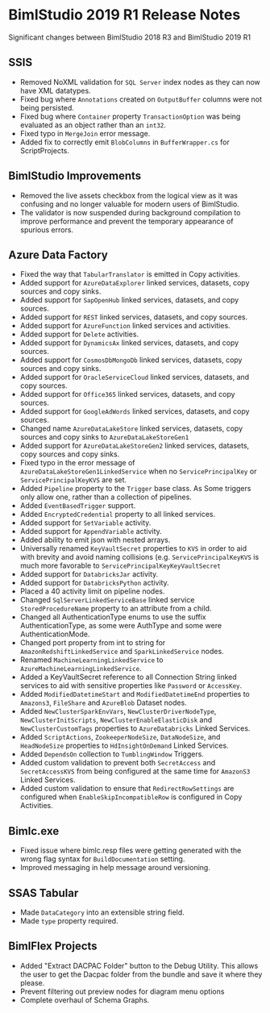 # BimlStudio 2019 R1 Release Notes

Significant changes between BimlStudio 2018 R3 and BimlStudio 2019 R1

## SSIS
* Removed NoXML validation for `SQL Server` index nodes as they can now have XML datatypes.
* Fixed bug where `Annotations` created on `OutputBuffer` columns were not being persisted.
* Fixed bug where `Container` property `TransactionOption` was being evaluated as an object rather than an `int32`.
* Fixed typo in `MergeJoin` error message.
* Added fix to correctly emit `BlobColumns` in `BufferWrapper.cs` for ScriptProjects. 

## BimlStudio Improvements
* Removed the live assets checkbox from the logical view as it was confusing and no longer valuable for modern users of BimlStudio.
* The validator is now suspended during background compilation to improve performance and prevent the temporary appearance of spurious errors.

## Azure Data Factory
* Fixed the way that `TabularTranslator` is emitted in Copy activities. 
* Added support for `AzureDataExplorer` linked services, datasets, copy sources and copy sinks. 
* Added support for `SapOpenHub` linked services, datasets, and copy sources. 
* Added support for `REST` linked services, datasets, and copy sources. 
* Added support for `AzureFunction` linked services and activities. 
* Added support for `Delete` activities. 
* Added support for `DynamicsAx` linked services, datasets, and copy sources. 
* Added support for `CosmosDbMongoDb` linked services, datasets, copy sources and copy sinks. 
* Added support for `OracleServiceCloud` linked services, datasets, and copy sources. 
* Added support for `Office365` linked services, datasets, and copy sources. 
* Added support for `GoogleAdWords` linked services, datasets, and copy sources. 
* Changed name `AzureDataLakeStore` linked services, datasets, copy sources and copy sinks to `AzureDataLakeStoreGen1`
* Added support for `AzureDataLakeStoreGen2` linked services, datasets, copy sources and copy sinks. 
* Fixed typo in the error message of `AzureDataLakeStoreGen1LinkedService` when no `ServicePrincipalKey` or `ServicePrincipalKeyKVS` are set.
* Added `Pipeline` property to the `Trigger` base class. As Some triggers only allow one, rather than a collection of pipelines.
* Added `EventBasedTrigger` support.
* Added `EncryptedCredential` property to all linked services.
* Added support for `SetVariable` activity.
* Added support for `AppendVariable` activity.
* Added ability to emit json with nested arrays.
* Universally renamed `KeyVaultSecret` properties to `KVS` in order to aid with brevity and avoid naming collisions (e.g. `ServicePrincipalKeyKVS` is much more favorable to `ServicePrincipalKeyKeyVaultSecret`
* Added support for `DatabricksJar` activity.
* Added support for `DatabricksPython` activity.
* Placed a 40 activity limit on pipeline nodes.
* Changed `SqlServerLinkedServiceBase` linked service `StoredProcedureName` property to an attribute from a child.
* Changed all AuthenticationType enums to use the suffix AuthenticationType, as some were AuthType and some were AuthenticationMode.
* Changed port property from int to string for `AmazonRedshiftLinkedService` and `SparkLinkedService` nodes.
* Renamed `MachineLearningLinkedService` to `AzureMachineLearningLinkedService`.
* Added a KeyVaultSecret reference to all Connection String linked services to aid with sensitive properties like `Password` or `AccessKey`.
* Added `ModifiedDatetimeStart` and `ModifiedDatetimeEnd` properties to `Amazons3`, `FileShare` and `AzureBlob` Dataset nodes. 
* Added `NewClusterSparkEnvVars`, `NewClusterDriverNodeType`, `NewClusterInitScripts`, `NewClusterEnableElasticDisk` and `NewClusterCustomTags` properties to `AzureDatabricks` Linked Services.
* Added `ScriptActions`, `ZookeeperNodeSize`, `DataNodeSize`, and `HeadNodeSize` properties to `HdInsightOnDemand` Linked Services.
* Added `DependsOn` collection to `TumblingWindow` Triggers.
* Added custom validation to prevent both `SecretAccess` and `SecretAccessKVS` from being configured at the same time for `AmazonS3` Linked Services.
* Added custom validation to ensure that `RedirectRowSettings` are configured when `EnableSkipIncompatibleRow` is configured in Copy Activities.

## Bimlc.exe
* Fixed issue where bimlc.resp files were getting generated with the wrong flag syntax for `BuildDocumentation` setting.
* Improved messaging in help message around versioning. 

## SSAS Tabular
* Made `DataCategory` into an extensible string field.
* Made `type` property required.

## BimlFlex Projects
* Added "Extract DACPAC Folder" button to the Debug Utility. This allows the user to get the Dacpac folder from the bundle and save it where they please.
* Prevent filtering out preview nodes for diagram menu options
* Complete overhaul of Schema Graphs.


